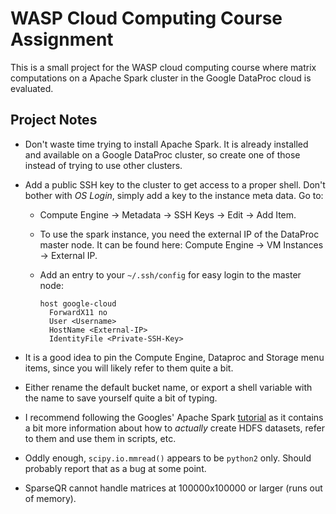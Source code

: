 # WASP Cloud Computing Course Assignment

This is a small project for the WASP cloud computing course where matrix
computations on a Apache Spark cluster in the Google DataProc cloud is
evaluated.

## Project Notes

- Don't waste time trying to install Apache Spark. It is already installed and
  available on a Google DataProc cluster, so create one of those instead of
  trying to use other clusters.

- Add a public SSH key to the cluster to get access to a proper shell. Don't
  bother with *OS Login*, simply add a key to the instance meta data. Go to:

  - Compute Engine -> Metadata -> SSH Keys -> Edit -> Add Item.

  - To use the spark instance, you need the external IP of the DataProc master
    node. It can be found here: Compute Engine -> VM Instances -> External IP.

  - Add an entry to your `~/.ssh/config` for easy login to the master node:

    ```
    host google-cloud
      ForwardX11 no
      User <Username>
      HostName <External-IP>
      IdentityFile <Private-SSH-Key>
    ```

- It is a good idea to pin the Compute Engine, Dataproc and Storage menu items,
  since you will likely refer to them quite a bit.

- Either rename the default bucket name, or export a shell variable with the
  name to save yourself quite a bit of typing.

- I recommend following the Googles' Apache Spark
  [tutorial](https://cloud.google.com/dataproc/docs/tutorials/gcs-connector-spark-tutorial)
  as it contains a bit more information about how to *actually* create HDFS
  datasets, refer to them and use them in scripts, etc.

- Oddly enough, `scipy.io.mmread()` appears to be `python2` only. Should
  probably report that as a bug at some point.

- SparseQR cannot handle matrices at 100000x100000 or larger (runs out of
  memory).
